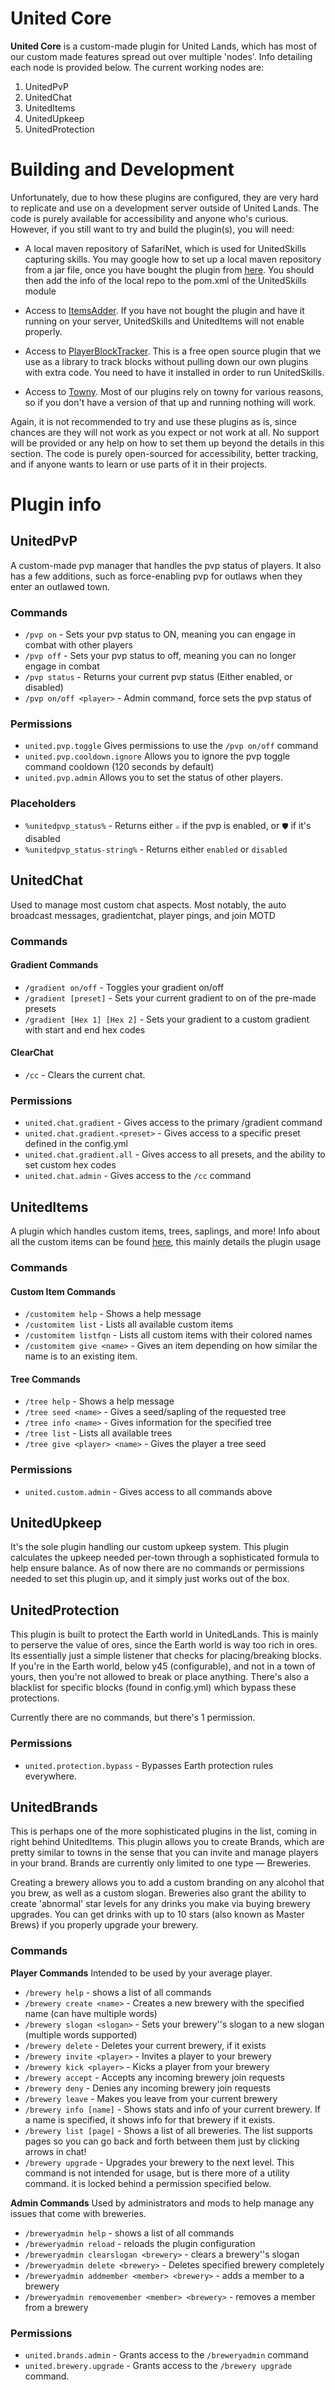 # United Core

**United Core** is a custom-made plugin for United Lands, which has most of our custom made features spread out over multiple 'nodes'. Info detailing each node is provided below. The current working nodes are:
  1. UnitedPvP
  2. UnitedChat
  3. UnitedItems
  4. UnitedUpkeep
  5. UnitedProtection

# Building and Development
Unfortunately, due to how these plugins are configured, they are very hard to replicate and use on a development server outside of United Lands. The code is purely available for accessibility and anyone who's curious. However, if you still want to try and build the plugin(s), you will need:

- A local maven repository of SafariNet, which is used for UnitedSkills capturing skills. You may google how to set up a local maven repository from a jar file, once you have bought the plugin from [here](https://www.spigotmc.org/resources/9732/). You should then add the info of the local repo to the pom.xml of the UnitedSkills module

- Access to [ItemsAdder](https://www.spigotmc.org/resources/73355/). If you have not bought the plugin and have it running on your server, UnitedSkills and UnitedItems will not enable properly.

- Access to [PlayerBlockTracker](https://github.com/Flo0/PlayerBlockTracker). This is a free open source plugin that we use as a library to track blocks without pulling down our own plugins with extra code. You need to have it installed in order to run UnitedSkills. 

- Access to [Towny](https://github.com/TownyAdvanced/Towny). Most of our plugins rely on towny for various reasons, so if you don't have a version of that up and running nothing will work. 

Again, it is not recommended to try and use these plugins as is, since chances are they will not work as you expect or not work at all. No support will be provided or any help on how to set them up beyond the details in this section. The code is purely open-sourced for accessibility, better tracking, and if anyone wants to learn or use parts of it in their projects.


# Plugin info

## UnitedPvP
A custom-made pvp manager that handles the pvp status of players. It also has a few additions, such as force-enabling pvp for outlaws when they enter an outlawed town. 

### Commands
- `/pvp on` - Sets your pvp status to ON, meaning you can engage in combat with other players
- `/pvp off` - Sets your pvp status to off, meaning you can no longer engage in combat
- `/pvp status` - Returns your current pvp status (Either enabled, or disabled) 
- `/pvp on/off <player>` - Admin command, force sets the pvp status of <player>

### Permissions
  - `united.pvp.toggle` Gives permissions to use the `/pvp on/off` command
  - `united.pvp.cooldown.ignore` Allows you to ignore the pvp toggle command cooldown (120 seconds by default)
  - `united.pvp.admin` Allows you to set the status of other players. 
  
### Placeholders
  - `%unitedpvp_status%` - Returns either `⚔` if the pvp is enabled, or `🛡` if it's disabled
  - `%unitedpvp_status-string%` - Returns either `enabled` or `disabled`

## UnitedChat
  Used to manage most custom chat aspects. Most notably, the auto broadcast messages, gradientchat, player pings, and join MOTD 
  
  ### Commands
  #### Gradient Commands
  - `/gradient on/off` - Toggles your gradient on/off
  - `/gradient [preset]` - Sets your current gradient to on of the pre-made presets 
  - `/gradient [Hex 1] [Hex 2]` - Sets your gradient to a custom gradient with start and end hex codes
  #### ClearChat
  - `/cc` - Clears the current chat.
  
  ### Permissions
  - `united.chat.gradient` - Gives access to the primary /gradient command
  - `united.chat.gradient.<preset>` - Gives access to a specific preset defined in the config.yml
  - `united.chat.gradient.all` - Gives access to all presets, and the ability to set custom hex codes
  - `united.chat.admin` - Gives access to the `/cc` command 

  ## UnitedItems
  A plugin which handles custom items, trees, saplings, and more! Info about all the custom items can be found [here](https://github.com/UnitedLands/community/wiki/Custom-Items), this mainly details the plugin usage
  
  
  ### Commands
  #### Custom Item Commands
  - `/customitem help` - Shows a help message
  - `/customitem list` - Lists all available custom items
  - `/customitem listfqn` - Lists all custom items with their colored names
  - `/customitem give <name>` - Gives an item depending on how similar the name is to an existing item.
  #### Tree Commands
  - `/tree help` - Shows a help message
  - `/tree seed <name>` - Gives a seed/sapling of the requested tree
  - `/tree info <name>` - Gives information for the specified tree
  - `/tree list` - Lists all available trees 
  - `/tree give <player> <name>` - Gives the player a tree seed
  
  ### Permissions
  - `united.custom.admin` - Gives access to all commands above 

  ## UnitedUpkeep
  It's the sole plugin handling our custom upkeep system. This plugin calculates the upkeep needed per-town through a sophisticated formula to help ensure balance. As of now there are no commands or permissions needed to set this plugin up, and it simply just works out of the box. 
  
  ## UnitedProtection
  This plugin is built to protect the Earth world in UnitedLands. This is mainly to perserve the value of ores, since the Earth world is way too rich in ores. Its essentially just a simple listener that checks for placing/breaking blocks. If you're in the Earth world, below y45 (configurable), and not in a town of yours, then you're not allowed to break or place anything. There's also a blacklist for specific blocks (found in config.yml) which bypass these protections. 
  
  Currently there are no commands, but there's 1 permission. 
  
  ### Permissions
  - `united.protection.bypass` - Bypasses Earth protection rules everywhere. 
  
  ## UnitedBrands
  This is perhaps one of the more sophisticated plugins in the list, coming in right behind UnitedItems. This plugin allows you to create Brands, which are pretty similar to towns in the sense that you can invite and manage players in your brand. Brands are currently only limited to one type — Breweries. 
  
  Creating a brewery allows you to add a custom branding on any alcohol that you brew, as well as a custom slogan. Breweries also grant the ability to create 'abnormal' star levels for any drinks you make via buying brewery upgrades. You can get drinks with up to 10 stars (also known as Master Brews) if you properly upgrade your brewery. 
  
  ### Commands
  **Player Commands** 
  Intended to be used by your average player. 
  - `/brewery help` - shows a list of all commands
  - `/brewery create <name>` - Creates a new brewery with the specified name (can have multiple words)
  - `/brewery slogan <slogan>` - Sets your brewery''s slogan to a new slogan (multiple words supported)
  - `/brewery delete` - Deletes your current brewery, if it exists
  - `/brewery invite <player>` - Invites a player to your brewery
  - `/brewery kick <player>` - Kicks a player from your brewery
  - `/brewery accept` - Accepts any incoming brewery join requests
  - `/brewery deny` - Denies any incoming brewery join requests
  - `/brewery leave` - Makes you leave from your current brewery
  - `/brewery info [name]` - Shows stats and info of your current brewery. If a name is specified, it shows info for that brewery if it exists.
  - `/brewery list [page]` - Shows a list of all breweries. The list supports pages so you can go back and forth between them just by clicking arrows in chat!
  - `/brewery upgrade` - Upgrades your brewery to the next level. This command is not intended for usage, but is there more of a utility command. it is locked behind a permission specified below. 
  
  **Admin Commands**
  Used by administrators and mods to help manage any issues that come with breweries. 
  - `/breweryadmin help` - shows a list of all commands
  - `/breweryadmin reload` - reloads the plugin configuration
  - `/breweryadmin clearslogan <brewery>` - clears a brewery''s slogan
  - `/breweryadmin delete <brewery>` - Deletes specified brewery completely
  - `/breweryadmin addmember <member> <brewery>` - adds a member to a brewery
  - `/breweryadmin removemember <member> <brewery>` - removes a member from a brewery
  
  ### Permissions
  - `united.brands.admin` - Grants access to the `/breweryadmin` command
  - `united.brewery.upgrade` - Grants access to the `/brewery upgrade` command.
  
  
